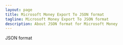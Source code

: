 ```yaml
---
layout: page
title: Microsoft Money Export To JSON format
tagline: Microsoft Money Export To JSON format
description: About JSON format for Microsoft Money
---
```


JSON format
